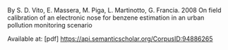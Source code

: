 By S. D. Vito, E. Massera, M. Piga, L. Martinotto, G. Francia. 2008
On field calibration of an electronic nose for benzene estimation in an urban pollution monitoring scenario

  Available at: [pdf] https://api.semanticscholar.org/CorpusID:94886265


